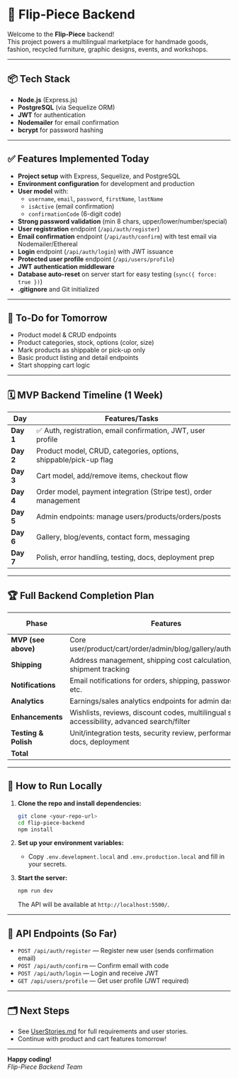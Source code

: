 # 🚀 Flip-Piece Backend

Welcome to the **Flip-Piece** backend!  
This project powers a multilingual marketplace for handmade goods, fashion, recycled furniture, graphic designs, events, and workshops.

---

## 📦 Tech Stack

- **Node.js** (Express.js)
- **PostgreSQL** (via Sequelize ORM)
- **JWT** for authentication
- **Nodemailer** for email confirmation
- **bcrypt** for password hashing

---

## ✅ Features Implemented Today

- **Project setup** with Express, Sequelize, and PostgreSQL
- **Environment configuration** for development and production
- **User model** with:
  - `username`, `email`, `password`, `firstName`, `lastName`
  - `isActive` (email confirmation)
  - `confirmationCode` (6-digit code)
- **Strong password validation** (min 8 chars, upper/lower/number/special)
- **User registration** endpoint (`/api/auth/register`)
- **Email confirmation** endpoint (`/api/auth/confirm`) with test email via Nodemailer/Ethereal
- **Login** endpoint (`/api/auth/login`) with JWT issuance
- **Protected user profile** endpoint (`/api/users/profile`)
- **JWT authentication middleware**
- **Database auto-reset** on server start for easy testing (`sync({ force: true })`)
- **.gitignore** and Git initialized

---

## 📝 To-Do for Tomorrow

- Product model & CRUD endpoints
- Product categories, stock, options (color, size)
- Mark products as shippable or pick-up only
- Basic product listing and detail endpoints
- Start shopping cart logic

---

## 🗓️ MVP Backend Timeline (1 Week)

| Day         | Features/Tasks                                                                 |
|-------------|-------------------------------------------------------------------------------|
| **Day 1**   | ✅ Auth, registration, email confirmation, JWT, user profile                  |
| **Day 2**   | Product model, CRUD, categories, options, shippable/pick-up flag              |
| **Day 3**   | Cart model, add/remove items, checkout flow                                   |
| **Day 4**   | Order model, payment integration (Stripe test), order management              |
| **Day 5**   | Admin endpoints: manage users/products/orders/posts                           |
| **Day 6**   | Gallery, blog/events, contact form, messaging                                 |
| **Day 7**   | Polish, error handling, testing, docs, deployment prep                        |

---

## 🏆 Full Backend Completion Plan

| Phase                | Features                                                                                       | Est. Days |
|----------------------|------------------------------------------------------------------------------------------------|-----------|
| **MVP (see above)**  | Core user/product/cart/order/admin/blog/gallery/auth/payment                                   | 7         |
| **Shipping**         | Address management, shipping cost calculation, shipment tracking                               | 2         |
| **Notifications**    | Email notifications for orders, shipping, password reset, etc.                                 | 1         |
| **Analytics**        | Earnings/sales analytics endpoints for admin dashboard                                         | 1         |
| **Enhancements**     | Wishlists, reviews, discount codes, multilingual support, accessibility, advanced search/filter | 2         |
| **Testing & Polish** | Unit/integration tests, security review, performance, docs, deployment                         | 2         |
| **Total**            |                                                                                                | **15**    |

---

## 🚧 How to Run Locally

1. **Clone the repo and install dependencies:**
   ```bash
   git clone <your-repo-url>
   cd flip-piece-backend
   npm install
   ```

2. **Set up your environment variables:**
   - Copy `.env.development.local` and `.env.production.local` and fill in your secrets.

3. **Start the server:**
   ```bash
   npm run dev
   ```
   The API will be available at `http://localhost:5500/`.

---

## 🧪 API Endpoints (So Far)

- `POST /api/auth/register` — Register new user (sends confirmation email)
- `POST /api/auth/confirm` — Confirm email with code
- `POST /api/auth/login` — Login and receive JWT
- `GET /api/users/profile` — Get user profile (JWT required)

---

## 🗂️ Next Steps

- See [UserStories.md](../UserStories.md) for full requirements and user stories.
- Continue with product and cart features tomorrow!

---

**Happy coding!**  
*Flip-Piece Backend Team*